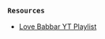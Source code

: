 ### `Resources`

- [Love Babbar YT Playlist](https://www.youtube.com/playlist?list=PLDzeHZWIZsTryvtXdMr6rPh4IDexB5NIA)
